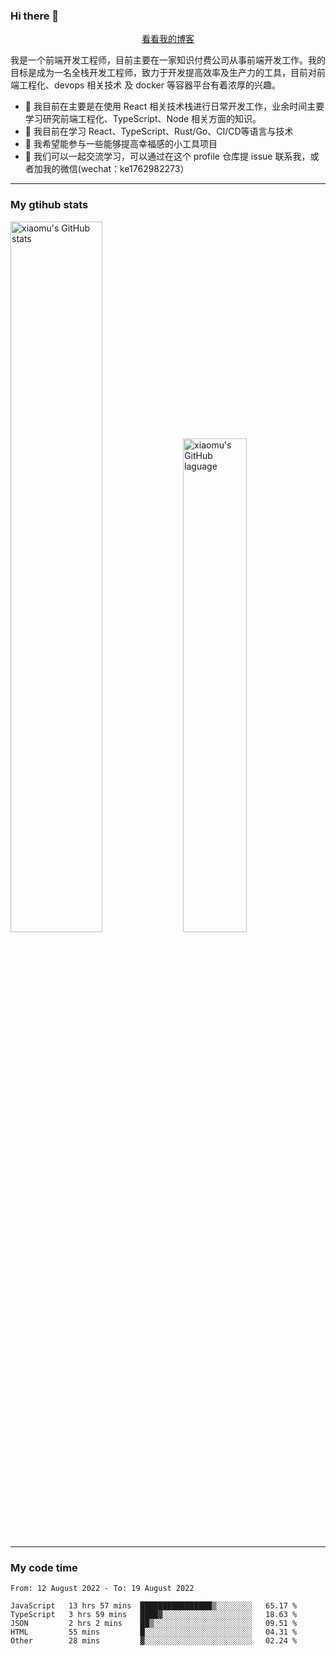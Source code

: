 ### Hi there 👋

<p align="center">
  <a href="https://blog.realjacket.site/">看看我的博客</a>
</p>

我是一个前端开发工程师，目前主要在一家知识付费公司从事前端开发工作。我的目标是成为一名全栈开发工程师，致力于开发提高效率及生产力的工具，目前对前端工程化、devops 相关技术 及 docker 等容器平台有着浓厚的兴趣。

- 🔭 我目前在主要是在使用 React 相关技术栈进行日常开发工作，业余时间主要学习研究前端工程化、TypeScript、Node 相关方面的知识。
- 🌱 我目前在学习 React、TypeScript、Rust/Go、CI/CD等语言与技术
- 👯 我希望能参与一些能够提高幸福感的小工具项目
- 💬 我们可以一起交流学习，可以通过在这个 profile 仓库提 issue 联系我，或者加我的微信(wechat：ke1762982273）

***

### My gtihub stats

<a><img src="https://github-readme-stats.vercel.app/api?username=real-jacket" title="xiaomu's GitHub stats" alt="xiaomu's GitHub stats" style="width:54%;"/></a>
<a><img src="https://github-readme-stats.vercel.app/api/top-langs/?username=real-jacket&layout=compact" title="xiaomu's GitHub laguage" alt="xiaomu's GitHub laguage" style="width:45%;"/><a/>

***

### My code time

<!--START_SECTION:waka-->

```text
From: 12 August 2022 - To: 19 August 2022

JavaScript   13 hrs 57 mins  ████████████████▒░░░░░░░░   65.17 %
TypeScript   3 hrs 59 mins   ████▓░░░░░░░░░░░░░░░░░░░░   18.63 %
JSON         2 hrs 2 mins    ██▒░░░░░░░░░░░░░░░░░░░░░░   09.51 %
HTML         55 mins         █░░░░░░░░░░░░░░░░░░░░░░░░   04.31 %
Other        28 mins         ▓░░░░░░░░░░░░░░░░░░░░░░░░   02.24 %
```

<!--END_SECTION:waka-->
